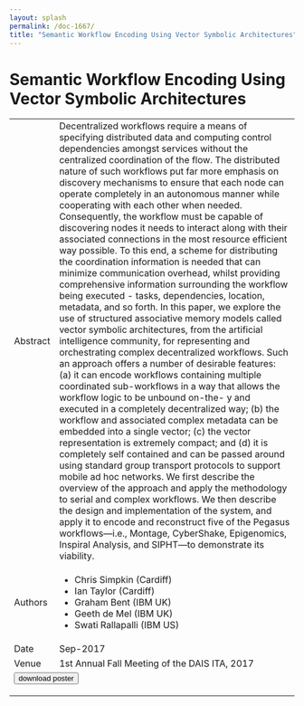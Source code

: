 ```yaml
---
layout: splash
permalink: /doc-1667/
title: "Semantic Workflow Encoding Using Vector Symbolic Architectures"
---
```


# Semantic Workflow Encoding Using Vector Symbolic Architectures

<table>
    <tbody>
    <tr>
        <td>Abstract</td>
        <td>Decentralized workflows require a means of specifying distributed data and computing control dependencies amongst services without the centralized coordination of the flow. The distributed nature of such workflows put far more emphasis on discovery mechanisms to ensure that each node can operate completely in an autonomous manner while cooperating with each other when needed. Consequently, the workflow must be capable of discovering nodes it needs to interact along with their associated connections in the most resource efficient way possible. To this end, a scheme for distributing the coordination information is needed that can minimize communication overhead, whilst providing comprehensive information surrounding the workflow being executed - tasks, dependencies, location, metadata, and so forth. In this paper, we explore the use of structured associative memory models called vector symbolic architectures, from the artificial intelligence community, for representing and orchestrating complex decentralized workflows. Such an approach offers a number of desirable features: (a) it can encode workflows containing multiple coordinated sub-workflows in a way that allows the workflow logic to be unbound on-the- y and executed in a completely decentralized way; (b) the workflow and associated complex metadata can be embedded into a single vector; (c) the vector representation is extremely compact; and (d) it is completely self contained and can be passed around using standard group transport protocols to support mobile ad hoc networks. We first describe the overview of the approach and apply the methodology to serial and complex workflows. We then describe the design and implementation of the system, and apply it to encode and reconstruct five of the Pegasus workflows—i.e., Montage, CyberShake, Epigenomics, Inspiral Analysis, and SIPHT—to demonstrate its viability.</td>
    </tr>
    <tr>
        <td>Authors</td>
        <td>
            <ul>
                <li>Chris Simpkin (Cardiff)</li>
                <li>Ian Taylor (Cardiff)</li>
                <li>Graham Bent (IBM UK)</li>
                <li>Geeth de Mel (IBM UK)</li>
                <li>Swati Rallapalli (IBM US)</li>
            </ul>
        </td>
    </tr>
    <tr>
        <td>Date</td>
        <td>Sep-2017</td>
    </tr>
    <tr>
        <td>Venue</td>
        <td>1st Annual Fall Meeting of the DAIS ITA, 2017</td>
    </tr>
        <tr>
            <td colspan="2">
                <form method="get" action="https://dais-ita.org/sites/default/files/L_006-poster.pdf">
                    <button type="submit">download poster</button>
                </form>
            </td>
        </tr>
    </tbody>
</table>
